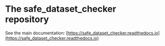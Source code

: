 # The safe_dataset_checker repository

See the main documentation:
  [https://safe_dataset_checker.readthedocs.io](https://safe_dataset_checker.readthedocs.io)
